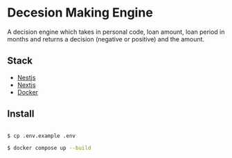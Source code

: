 # Decesion Making Engine
A decision engine which takes in personal code, loan amount, loan period in months and returns a decision (negative or positive) and the amount.


## Stack
- [Nestjs](https://nestjs.com)
- [Nextjs](https://nextjs.org/)
- [Docker](https://www.docker.com/)

## Install
```bash

$ cp .env.example .env

$ docker compose up --build

```
